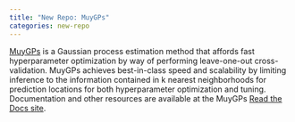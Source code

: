 ```yaml
---
title: "New Repo: MuyGPs"
categories: new-repo
---
```


[MuyGPs](https://github.com/LLNL/MuyGPyS) is a Gaussian process estimation method that affords fast hyperparameter optimization by way of performing leave-one-out cross-validation. MuyGPs achieves best-in-class speed and scalability by limiting inference to the information contained in k nearest neighborhoods for prediction locations for both hyperparameter optimization and tuning. Documentation and other resources are available at the MuyGPs [Read the Docs site](https://muygpys.readthedocs.io/en/latest/).
